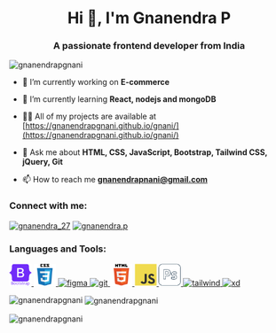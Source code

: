 <h1 align="center">Hi 👋, I'm Gnanendra P</h1>
<h3 align="center">A passionate frontend developer from India</h3>

<p align="left"> <img src="https://komarev.com/ghpvc/?username=gnanendrapgnani&label=Profile%20views&color=0e75b6&style=flat" alt="gnanendrapgnani" /> </p>

- 🔭 I’m currently working on **E-commerce**

- 🌱 I’m currently learning **React, nodejs and mongoDB**

- 👨‍💻 All of my projects are available at [https://gnanendrapgnani.github.io/gnani/](https://gnanendrapgnani.github.io/gnani/)

- 💬 Ask me about **HTML, CSS, JavaScript, Bootstrap, Tailwind CSS, jQuery, Git**

- 📫 How to reach me **gnanendrapnani@gmail.com**

<h3 align="left">Connect with me:</h3>
<p align="left">
<a href="https://twitter.com/gnanendra_27" target="blank"><img align="center" src="https://raw.githubusercontent.com/rahuldkjain/github-profile-readme-generator/master/src/images/icons/Social/twitter.svg" alt="gnanendra_27" height="30" width="40" /></a>
<a href="https://linkedin.com/in/gnanendra.p" target="blank"><img align="center" src="https://raw.githubusercontent.com/rahuldkjain/github-profile-readme-generator/master/src/images/icons/Social/linked-in-alt.svg" alt="gnanendra.p" height="30" width="40" /></a>
</p>

<h3 align="left">Languages and Tools:</h3>
<p align="left"> <a href="https://getbootstrap.com" target="_blank" rel="noreferrer"> <img src="https://raw.githubusercontent.com/devicons/devicon/master/icons/bootstrap/bootstrap-plain-wordmark.svg" alt="bootstrap" width="40" height="40"/> </a> <a href="https://www.w3schools.com/css/" target="_blank" rel="noreferrer"> <img src="https://raw.githubusercontent.com/devicons/devicon/master/icons/css3/css3-original-wordmark.svg" alt="css3" width="40" height="40"/> </a> <a href="https://www.figma.com/" target="_blank" rel="noreferrer"> <img src="https://www.vectorlogo.zone/logos/figma/figma-icon.svg" alt="figma" width="40" height="40"/> </a> <a href="https://git-scm.com/" target="_blank" rel="noreferrer"> <img src="https://www.vectorlogo.zone/logos/git-scm/git-scm-icon.svg" alt="git" width="40" height="40"/> </a> <a href="https://www.w3.org/html/" target="_blank" rel="noreferrer"> <img src="https://raw.githubusercontent.com/devicons/devicon/master/icons/html5/html5-original-wordmark.svg" alt="html5" width="40" height="40"/> </a> <a href="https://developer.mozilla.org/en-US/docs/Web/JavaScript" target="_blank" rel="noreferrer"> <img src="https://raw.githubusercontent.com/devicons/devicon/master/icons/javascript/javascript-original.svg" alt="javascript" width="40" height="40"/> </a> <a href="https://www.photoshop.com/en" target="_blank" rel="noreferrer"> <img src="https://raw.githubusercontent.com/devicons/devicon/master/icons/photoshop/photoshop-line.svg" alt="photoshop" width="40" height="40"/> </a> <a href="https://tailwindcss.com/" target="_blank" rel="noreferrer"> <img src="https://www.vectorlogo.zone/logos/tailwindcss/tailwindcss-icon.svg" alt="tailwind" width="40" height="40"/> </a> <a href="https://www.adobe.com/products/xd.html" target="_blank" rel="noreferrer"> <img src="https://cdn.worldvectorlogo.com/logos/adobe-xd.svg" alt="xd" width="40" height="40"/> </a> </p>

<p><img align="left" src="https://github-readme-stats.vercel.app/api/top-langs?username=gnanendrapgnani&show_icons=true&locale=en&layout=compact" alt="gnanendrapgnani" /></p>

<p>&nbsp;<img align="center" src="https://github-readme-stats.vercel.app/api?username=gnanendrapgnani&show_icons=true&locale=en" alt="gnanendrapgnani" /></p>

<p><img align="center" src="https://github-readme-streak-stats.herokuapp.com/?user=gnanendrapgnani&" alt="gnanendrapgnani" /></p>
